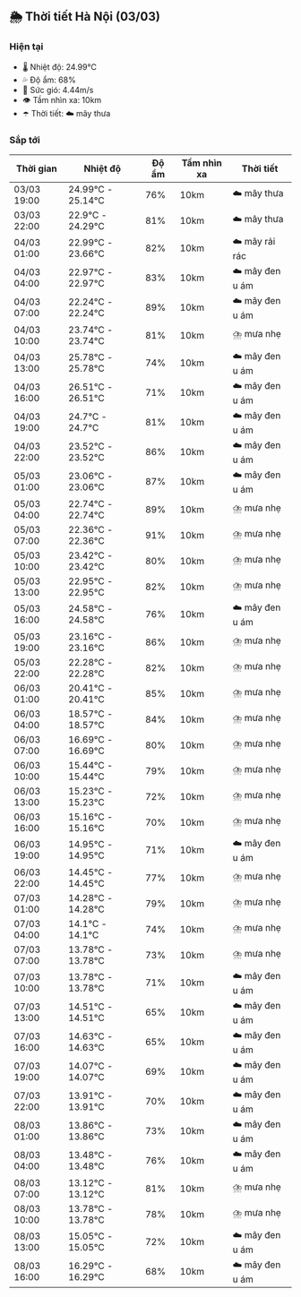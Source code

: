 ## 🌦️ Thời tiết Hà Nội (03/03)

### Hiện tại

- 🌡️ Nhiệt độ: 24.99℃
- 💦 Độ ẩm: 68%
- 💨 Sức gió: 4.44m/s
- 👁️ Tầm nhìn xa: 10km
- ☂️ Thời tiết: ☁️ mây thưa

### Sắp tới

| Thời gian | Nhiệt độ | Độ ẩm | Tầm nhìn xa | Thời tiết |
| --- | --- | --- | --- | --- |
| 03/03 19:00 | 24.99℃ - 25.14℃ | 76% | 10km | ☁️ mây thưa |
| 03/03 22:00 | 22.9℃ - 24.29℃ | 81% | 10km | ☁️ mây thưa |
| 04/03 01:00 | 22.99℃ - 23.66℃ | 82% | 10km | ☁️ mây rải rác |
| 04/03 04:00 | 22.97℃ - 22.97℃ | 83% | 10km | ☁️ mây đen u ám |
| 04/03 07:00 | 22.24℃ - 22.24℃ | 89% | 10km | ☁️ mây đen u ám |
| 04/03 10:00 | 23.74℃ - 23.74℃ | 81% | 10km | ⛈️ mưa nhẹ |
| 04/03 13:00 | 25.78℃ - 25.78℃ | 74% | 10km | ☁️ mây đen u ám |
| 04/03 16:00 | 26.51℃ - 26.51℃ | 71% | 10km | ☁️ mây đen u ám |
| 04/03 19:00 | 24.7℃ - 24.7℃ | 81% | 10km | ☁️ mây đen u ám |
| 04/03 22:00 | 23.52℃ - 23.52℃ | 86% | 10km | ☁️ mây đen u ám |
| 05/03 01:00 | 23.06℃ - 23.06℃ | 87% | 10km | ☁️ mây đen u ám |
| 05/03 04:00 | 22.74℃ - 22.74℃ | 89% | 10km | ⛈️ mưa nhẹ |
| 05/03 07:00 | 22.36℃ - 22.36℃ | 91% | 10km | ⛈️ mưa nhẹ |
| 05/03 10:00 | 23.42℃ - 23.42℃ | 80% | 10km | ⛈️ mưa nhẹ |
| 05/03 13:00 | 22.95℃ - 22.95℃ | 82% | 10km | ⛈️ mưa nhẹ |
| 05/03 16:00 | 24.58℃ - 24.58℃ | 76% | 10km | ☁️ mây đen u ám |
| 05/03 19:00 | 23.16℃ - 23.16℃ | 86% | 10km | ⛈️ mưa nhẹ |
| 05/03 22:00 | 22.28℃ - 22.28℃ | 82% | 10km | ⛈️ mưa nhẹ |
| 06/03 01:00 | 20.41℃ - 20.41℃ | 85% | 10km | ⛈️ mưa nhẹ |
| 06/03 04:00 | 18.57℃ - 18.57℃ | 84% | 10km | ⛈️ mưa nhẹ |
| 06/03 07:00 | 16.69℃ - 16.69℃ | 80% | 10km | ⛈️ mưa nhẹ |
| 06/03 10:00 | 15.44℃ - 15.44℃ | 79% | 10km | ⛈️ mưa nhẹ |
| 06/03 13:00 | 15.23℃ - 15.23℃ | 72% | 10km | ⛈️ mưa nhẹ |
| 06/03 16:00 | 15.16℃ - 15.16℃ | 70% | 10km | ⛈️ mưa nhẹ |
| 06/03 19:00 | 14.95℃ - 14.95℃ | 71% | 10km | ☁️ mây đen u ám |
| 06/03 22:00 | 14.45℃ - 14.45℃ | 77% | 10km | ⛈️ mưa nhẹ |
| 07/03 01:00 | 14.28℃ - 14.28℃ | 79% | 10km | ⛈️ mưa nhẹ |
| 07/03 04:00 | 14.1℃ - 14.1℃ | 74% | 10km | ⛈️ mưa nhẹ |
| 07/03 07:00 | 13.78℃ - 13.78℃ | 73% | 10km | ⛈️ mưa nhẹ |
| 07/03 10:00 | 13.78℃ - 13.78℃ | 71% | 10km | ☁️ mây đen u ám |
| 07/03 13:00 | 14.51℃ - 14.51℃ | 65% | 10km | ☁️ mây đen u ám |
| 07/03 16:00 | 14.63℃ - 14.63℃ | 65% | 10km | ☁️ mây đen u ám |
| 07/03 19:00 | 14.07℃ - 14.07℃ | 69% | 10km | ☁️ mây đen u ám |
| 07/03 22:00 | 13.91℃ - 13.91℃ | 70% | 10km | ☁️ mây đen u ám |
| 08/03 01:00 | 13.86℃ - 13.86℃ | 73% | 10km | ☁️ mây đen u ám |
| 08/03 04:00 | 13.48℃ - 13.48℃ | 76% | 10km | ☁️ mây đen u ám |
| 08/03 07:00 | 13.12℃ - 13.12℃ | 81% | 10km | ⛈️ mưa nhẹ |
| 08/03 10:00 | 13.78℃ - 13.78℃ | 78% | 10km | ⛈️ mưa nhẹ |
| 08/03 13:00 | 15.05℃ - 15.05℃ | 72% | 10km | ☁️ mây đen u ám |
| 08/03 16:00 | 16.29℃ - 16.29℃ | 68% | 10km | ☁️ mây đen u ám |
